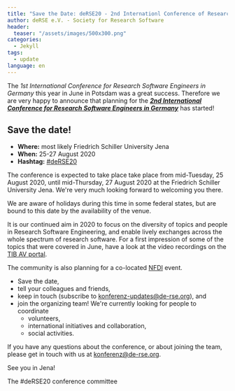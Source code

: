 ```yaml
---
title: "Save the Date: deRSE20 - 2nd Internationl Conference of Research Software Engineers in Germany, 25-27 August 2020"
author: deRSE e.V. - Society for Research Software
header:
  teaser: "/assets/images/500x300.png"
categories: 
  - Jekyll
tags:
  - update
language: en
---
```


The *1st International Conference for Research Software Engineers in Germany* this year in June in Potsdam was a great success.
Therefore we are very happy to announce that planning for the ***[2nd International Conference for Research Software Engineers in Germany]((https://de-rse.org/deRSE20/))*** has started!

## Save the date!

- **Where:** most likely Friedrich Schiller University Jena
- **When:** 25-27 August 2020
- **Hashtag:** [#deRSE20](https://twitter.com/search?q=%23deRSE20)

The conference is expected to take place take place from mid-Tuesday, 25 August 2020, until mid-Thursday, 27 August 2020 at the Friedrich Schiller University Jena.
We're very much looking forward to welcoming you there.

We are aware of holidays during this time in some federal states, but are bound to this date by the availability of the venue.

It is our continued aim in 2020 to focus on the diversity of topics and people in Research Software Engineering, and enable lively exchanges across the whole spectrum of research software.
For a first impression of some of the topics that were covered in June, have a look at the video recordings on the [TIB AV portal](https://av.tib.eu/series/644/derse+2019+konferenz+fur+forschungssoftwareentwicklerinnen+in+deutschland).

The community is also planning for a co-located [NFDI](https://www.dfg.de/foerderung/programme/nfdi/) event.

* Save the date,
* tell your colleagues and friends,
* keep in touch (subscribe to [konferenz-updates@de-rse.org](https://ml-cgn10.ispgateway.de/mailman/listinfo/konferenz-updates_de-rse.org)), and
* join the organizing team! We're currently looking for people to coordinate
  * volunteers,
  * international initiatives and collaboration,
  * social activities.

If you have any questions about the conference, or about joining the team, please get in touch with us at [konferenz@de-rse.org](mailto:konferenz@de-rse.org).

See you in Jena!

The #deRSE20 conference committee
